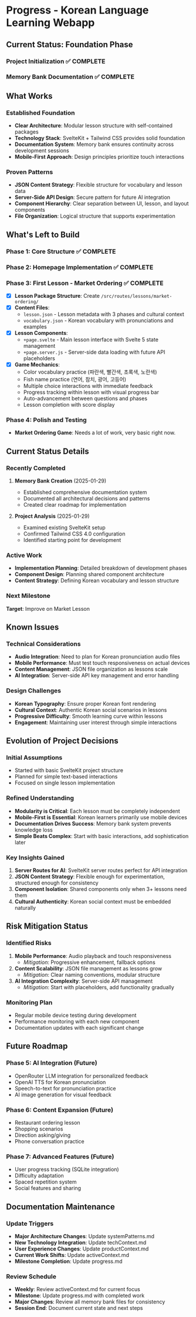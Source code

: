 # Progress - Korean Language Learning Webapp

## Current Status: Foundation Phase

### Project Initialization ✅ COMPLETE

### Memory Bank Documentation ✅ COMPLETE

## What Works

### Established Foundation
- **Clear Architecture**: Modular lesson structure with self-contained packages
- **Technology Stack**: SvelteKit + Tailwind CSS provides solid foundation
- **Documentation System**: Memory bank ensures continuity across development sessions
- **Mobile-First Approach**: Design principles prioritize touch interactions

### Proven Patterns
- **JSON Content Strategy**: Flexible structure for vocabulary and lesson data
- **Server-Side API Design**: Secure pattern for future AI integration
- **Component Hierarchy**: Clear separation between UI, lesson, and layout components
- **File Organization**: Logical structure that supports experimentation

## What's Left to Build

### Phase 1: Core Structure ✅ COMPLETE

### Phase 2: Homepage Implementation ✅ COMPLETE

### Phase 3: First Lesson - Market Ordering ✅ COMPLETE
- [x] **Lesson Package Structure**: Create `/src/routes/lessons/market-ordering/`
- [x] **Content Files**:
  - `lesson.json` - Lesson metadata with 3 phases and cultural context
  - `vocabulary.json` - Korean vocabulary with pronunciations and examples
- [x] **Lesson Components**:
  - `+page.svelte` - Main lesson interface with Svelte 5 state management
  - `+page.server.js` - Server-side data loading with future API placeholders
- [x] **Game Mechanics**:
  - Color vocabulary practice (파란색, 빨간색, 초록색, 노란색)
  - Fish name practice (연어, 참치, 광어, 고등어)
  - Multiple choice interactions with immediate feedback
  - Progress tracking within lesson with visual progress bar
  - Auto-advancement between questions and phases
  - Lesson completion with score display

### Phase 4: Polish and Testing 
- **Market Ordering Game**: Needs a lot of work, very basic right now.

## Current Status Details

### Recently Completed
1. **Memory Bank Creation** (2025-01-29)
   - Established comprehensive documentation system
   - Documented all architectural decisions and patterns
   - Created clear roadmap for implementation

2. **Project Analysis** (2025-01-29)
   - Examined existing SvelteKit setup
   - Confirmed Tailwind CSS 4.0 configuration
   - Identified starting point for development

### Active Work
- **Implementation Planning**: Detailed breakdown of development phases
- **Component Design**: Planning shared component architecture
- **Content Strategy**: Defining Korean vocabulary and lesson structure

### Next Milestone
**Target**: Improve on Market Lesson

## Known Issues

### Technical Considerations
- **Audio Integration**: Need to plan for Korean pronunciation audio files
- **Mobile Performance**: Must test touch responsiveness on actual devices
- **Content Management**: JSON file organization as lessons scale
- **AI Integration**: Server-side API key management and error handling

### Design Challenges
- **Korean Typography**: Ensure proper Korean font rendering
- **Cultural Context**: Authentic Korean social scenarios in lessons
- **Progressive Difficulty**: Smooth learning curve within lessons
- **Engagement**: Maintaining user interest through simple interactions

## Evolution of Project Decisions

### Initial Assumptions
- Started with basic SvelteKit project structure
- Planned for simple text-based interactions
- Focused on single lesson implementation

### Refined Understanding
- **Modularity is Critical**: Each lesson must be completely independent
- **Mobile-First is Essential**: Korean learners primarily use mobile devices
- **Documentation Drives Success**: Memory bank system prevents knowledge loss
- **Simple Beats Complex**: Start with basic interactions, add sophistication later

### Key Insights Gained
1. **Server Routes for AI**: SvelteKit server routes perfect for API integration
2. **JSON Content Strategy**: Flexible enough for experimentation, structured enough for consistency
3. **Component Isolation**: Shared components only when 3+ lessons need them
4. **Cultural Authenticity**: Korean social context must be embedded naturally

## Risk Mitigation Status

### Identified Risks
1. **Mobile Performance**: Audio playback and touch responsiveness
   - *Mitigation*: Progressive enhancement, fallback options
2. **Content Scalability**: JSON file management as lessons grow
   - *Mitigation*: Clear naming conventions, modular structure
3. **AI Integration Complexity**: Server-side API management
   - *Mitigation*: Start with placeholders, add functionality gradually

### Monitoring Plan
- Regular mobile device testing during development
- Performance monitoring with each new component
- Documentation updates with each significant change

## Future Roadmap

### Phase 5: AI Integration (Future)
- OpenRouter LLM integration for personalized feedback
- OpenAI TTS for Korean pronunciation
- Speech-to-text for pronunciation practice
- AI image generation for visual feedback

### Phase 6: Content Expansion (Future)
- Restaurant ordering lesson
- Shopping scenarios
- Direction asking/giving
- Phone conversation practice

### Phase 7: Advanced Features (Future)
- User progress tracking (SQLite integration)
- Difficulty adaptation
- Spaced repetition system
- Social features and sharing

## Documentation Maintenance

### Update Triggers
- **Major Architecture Changes**: Update systemPatterns.md
- **New Technology Integration**: Update techContext.md
- **User Experience Changes**: Update productContext.md
- **Current Work Shifts**: Update activeContext.md
- **Milestone Completion**: Update progress.md

### Review Schedule
- **Weekly**: Review activeContext.md for current focus
- **Milestone**: Update progress.md with completed work
- **Major Changes**: Review all memory bank files for consistency
- **Session End**: Document current state and next steps
